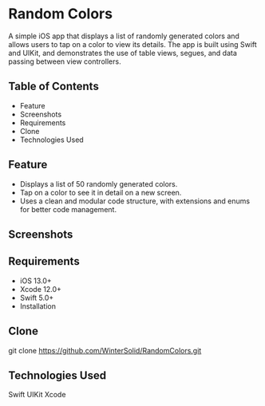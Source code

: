 # Random Colors

A simple iOS app that displays a list of randomly generated colors and allows users to tap on a color to view its details. The app is built using Swift and UIKit, and demonstrates the use of table views, segues, and data passing between view controllers.

## Table of Contents
- Feature
- Screenshots
- Requirements
- Clone
- Technologies Used

## Feature
- Displays a list of 50 randomly generated colors.
- Tap on a color to see it in detail on a new screen.
- Uses a clean and modular code structure, with extensions and enums for better code management.

## Screenshots




## Requirements

- iOS 13.0+
- Xcode 12.0+
- Swift 5.0+
- Installation

## Clone
git clone https://github.com/WinterSolid/RandomColors.git

## Technologies Used

Swift
UIKit
Xcode
